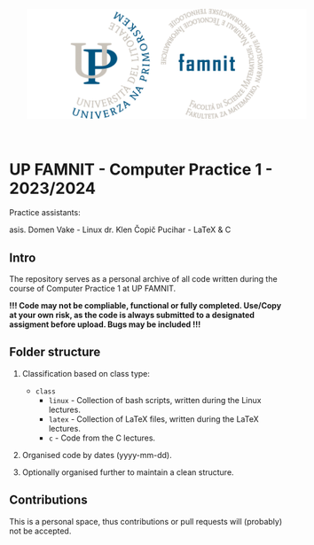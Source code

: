<p align="center">
  <img src="famnit.png" style="padding: 32px" />
</p>

# UP FAMNIT - Computer Practice 1 - 2023/2024

Practice assistants: 

asis. Domen Vake - Linux
dr. Klen Čopič Pucihar - LaTeX & C

## Intro 

The repository serves as a personal archive of all code written during the course of Computer Practice 1 at UP FAMNIT. 

**!!! Code may not be compliable, functional or fully completed. Use/Copy at your own risk, as the code is always submitted to a designated assigment before upload. Bugs may be included !!!**

## Folder structure

1. Classification based on class type:
    - `class`
      - `linux` - Collection of bash scripts, written during the Linux lectures.
      - `latex` - Collection of LaTeX files, written during the LaTeX lectures.
      - `c` - Code from the C lectures.

2. Organised code by dates (yyyy-mm-dd).

3. Optionally organised further to maintain a clean structure.

## Contributions
This is a personal space, thus contributions or pull requests will (probably) not be accepted.